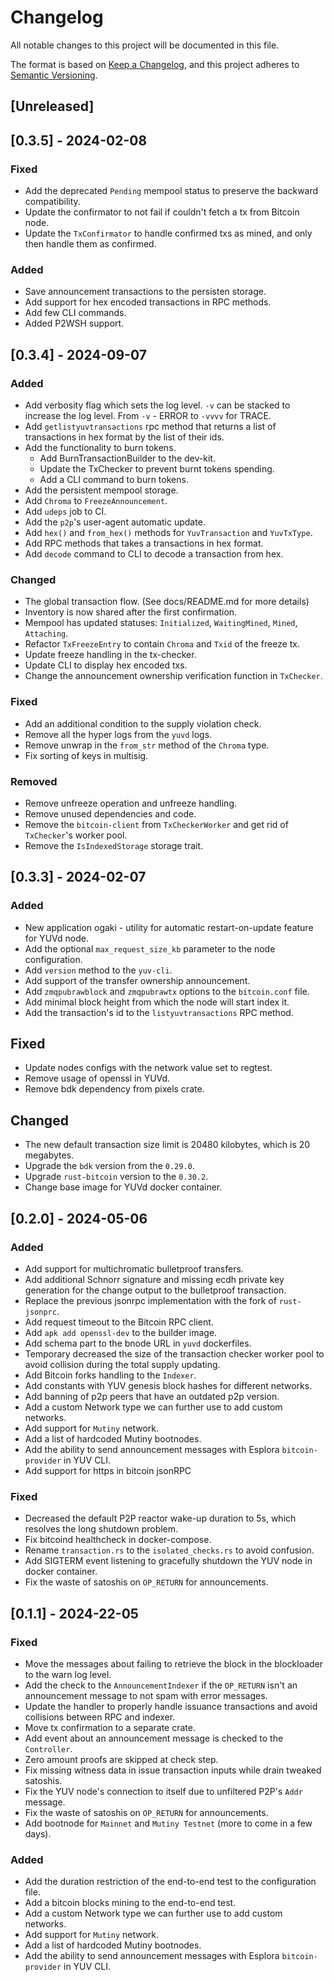 # Changelog

All notable changes to this project will be documented in this file.

The format is based on [Keep a Changelog](https://keepachangelog.com/en/1.1.0/),
and this project adheres to [Semantic Versioning](https://semver.org/spec/v2.0.0.html).

## [Unreleased]

## [0.3.5] - 2024-02-08

### Fixed

* Add the deprecated `Pending` mempool status to preserve the backward compatibility.
* Update the confirmator to not fail if couldn't fetch a tx from Bitcoin node.
* Update the `TxConfirmator` to handle confirmed txs as mined, and only then handle them as
  confirmed.

### Added

* Save announcement transactions to the persisten storage.
* Add support for hex encoded transactions in RPC methods.
* Add few CLI commands.
* Added P2WSH support.

## [0.3.4] - 2024-09-07

### Added

* Add verbosity flag which sets the log level. `-v` can be stacked to increase the log level. From
  `-v` - ERROR to `-vvvv` for TRACE.
* Add `getlistyuvtransactions` rpc method that returns a list of transactions in hex format by the
  list of their ids.
* Add the functionality to burn tokens.
    * Add BurnTransactionBuilder to the dev-kit.
    * Update the TxChecker to prevent burnt tokens spending.
    * Add a CLI command to burn tokens.
* Add the persistent mempool storage.
* Add `Chroma` to `FreezeAnnouncement`.
* Add `udeps` job to CI.
* Add the `p2p`'s user-agent automatic update.
* Add `hex()` and `from_hex()` methods for `YuvTransaction` and `YuvTxType`.
* Add RPC methods that takes a transactions in hex format.
* Add `decode` command to CLI to decode a transaction from hex.

### Changed

* The global transaction flow. (See docs/README.md for more details)
* Inventory is now shared after the first confirmation.
* Mempool has updated statuses: `Initialized`, `WaitingMined`, `Mined`, `Attaching`.
* Refactor `TxFreezeEntry` to contain `Chroma` and `Txid` of the freeze tx.
* Update freeze handling in the tx-checker.
* Update CLI to display hex encoded txs.
* Change the announcement ownership verification function in `TxChecker`.

### Fixed

* Add an additional condition to the supply violation check.
* Remove all the hyper logs from the `yuvd` logs.
* Remove unwrap in the `from_str` method of the `Chroma` type.
* Fix sorting of keys in multisig.

### Removed

* Remove unfreeze operation and unfreeze handling.
* Remove unused dependencies and code.
* Remove the `bitcoin-client` from `TxCheckerWorker` and get rid of `TxChecker`'s worker pool.
* Remove the `IsIndexedStorage` storage trait.

## [0.3.3] - 2024-02-07

### Added

* New application ogaki - utility for automatic restart-on-update feature for YUVd node.
* Add the optional `max_request_size_kb` parameter to the node configuration.
* Add `version` method to the `yuv-cli`.
* Add support of the transfer ownership announcement.
* Add `zmqpubrawblock` and `zmqpubrawtx` options to the `bitcoin.conf` file.
* Add minimal block height from which the node will start index it.
* Add the transaction's id to the `listyuvtransactions` RPC method.

## Fixed

* Update nodes configs with the network value set to regtest.
* Remove usage of openssl in YUVd.
* Remove bdk dependency from pixels crate.

## Changed

* The new default transaction size limit is 20480 kilobytes, which is 20 megabytes.
* Upgrade the `bdk` version from the `0.29.0`.
* Upgrade `rust-bitcoin` version to the `0.30.2`.
* Change base image for YUVd docker container.

## [0.2.0] - 2024-05-06

### Added

- Add support for multichromatic bulletproof transfers.
- Add additional Schnorr signature and missing ecdh private key generation for the change output
  to the bulletproof transaction.
- Replace the previous jsonrpc implementation with the fork of `rust-jsonprc`.
- Add request timeout to the Bitcoin RPC client.
- Add `apk add openssl-dev` to the builder image.
- Add schema part to the bnode URL in `yuvd` dockerfiles.
- Temporary decreased the size of the transaction checker worker pool to avoid collision during the
  total supply updating.
- Add Bitcoin forks handling to the `Indexer`.
- Add constants with YUV genesis block hashes for different networks.
- Add banning of p2p peers that have an outdated p2p version.
- Add a custom Network type we can further use to add custom networks.
- Add support for `Mutiny` network.
- Add a list of hardcoded Mutiny bootnodes.
- Add the ability to send announcement messages with Esplora `bitcoin-provider` in YUV CLI.
- Add support for https in bitcoin jsonRPC

### Fixed

- Decreased the default P2P reactor wake-up duration to 5s, which resolves the long shutdown
  problem.
- Fix bitcoind healthcheck in docker-compose. 
- Rename `transaction.rs` to the `isolated_checks.rs` to avoid confusion.
- Add SIGTERM event listening to gracefully shutdown the YUV node in docker container.
- Fix the waste of satoshis on `OP_RETURN` for announcements.

## [0.1.1] - 2024-22-05

### Fixed

- Move the messages about failing to retrieve the block in the blockloader to the warn log level.
- Add the check to the `AnnouncementIndexer` if the `OP_RETURN` isn't an announcement message to not
  spam with error messages.
- Update the handler to properly handle issuance transactions and avoid collisions between RPC and
  indexer.
- Move tx confirmation to a separate crate.
- Add event about an announcement message is checked to the `Controller`.
- Zero amount proofs are skipped at check step.
- Fix missing witness data in issue transaction inputs while drain tweaked satoshis.
- Fix the YUV node's connection to itself due to unfiltered P2P's `Addr` message.
- Fix the waste of satoshis on `OP_RETURN` for announcements.
- Add bootnode for `Mainnet` and `Mutiny Testnet` (more to come in a few days).

### Added

- Add the duration restriction of the end-to-end test to the configuration file.
- Add a bitcoin blocks mining to the end-to-end test.
- Add a custom Network type we can further use to add custom networks.
- Add support for `Mutiny` network.
- Add a list of hardcoded Mutiny bootnodes.
- Add the ability to send announcement messages with Esplora `bitcoin-provider` in YUV CLI.
